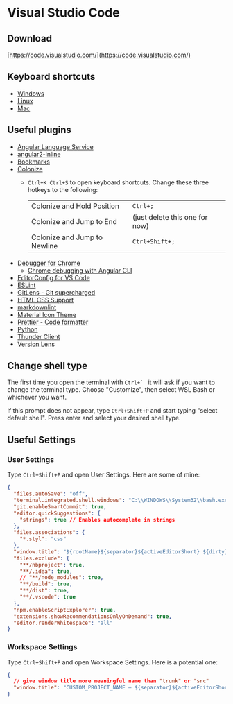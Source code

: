 # Visual Studio Code

## Download

[https://code.visualstudio.com/](https://code.visualstudio.com/)

## Keyboard shortcuts

- [Windows](https://code.visualstudio.com/shortcuts/keyboard-shortcuts-windows.pdf)
- [Linux](https://code.visualstudio.com/shortcuts/keyboard-shortcuts-linux.pdf)
- [Mac](https://code.visualstudio.com/shortcuts/keyboard-shortcuts-macos.pdf)

## Useful plugins

- [Angular Language Service](https://marketplace.visualstudio.com/items?itemName=Angular.ng-template)
- [angular2-inline](https://marketplace.visualstudio.com/items?itemName=natewallace.angular2-inline)
- [Bookmarks](https://marketplace.visualstudio.com/items?itemName=alefragnani.Bookmarks)
- [Colonize](https://marketplace.visualstudio.com/items?itemName=vmsynkov.colonize)
    - `Ctrl+K Ctrl+S` to open keyboard shortcuts. Change these three hotkeys to the following:

        | | |
        | --- | --- |
        | Colonize and Hold Position | `Ctrl+;` |
        | Colonize and Jump to End | (just delete this one for now) |
        | Colonize and Jump to Newline | `Ctrl+Shift+;` |
- [Debugger for Chrome](https://marketplace.visualstudio.com/items?itemName=msjsdiag.debugger-for-chrome)
    - [Chrome debugging with Angular CLI](https://github.com/Microsoft/vscode-recipes/tree/master/Angular-CLI)
- [EditorConfig for VS Code](https://marketplace.visualstudio.com/items?itemName=EditorConfig.EditorConfig)
- [ESLint](https://marketplace.visualstudio.com/items?itemName=dbaeumer.vscode-eslint)
- [GitLens - Git supercharged](https://marketplace.visualstudio.com/items?itemName=eamodio.gitlens)
- [HTML CSS Support](https://marketplace.visualstudio.com/items?itemName=ecmel.vscode-html-css)
- [markdownlint](https://marketplace.visualstudio.com/items?itemName=DavidAnson.vscode-markdownlint)
- [Material Icon Theme](https://marketplace.visualstudio.com/items?itemName=PKief.material-icon-theme)
- [Prettier - Code formatter](https://marketplace.visualstudio.com/items?itemName=esbenp.prettier-vscode)
- [Python](https://marketplace.visualstudio.com/items?itemName=ms-python.python)
- [Thunder Client](https://marketplace.visualstudio.com/items?itemName=rangav.vscode-thunder-client)
- [Version Lens](https://marketplace.visualstudio.com/items?itemName=pflannery.vscode-versionlens)

## Change shell type

The first time you open the terminal with ``Ctrl+` `` it will ask if you want to change the terminal type. Choose "Customize", then select WSL Bash or whichever you want.

If this prompt does not appear, type `Ctrl+Shift+P` and start typing "select default shell". Press enter and select your desired shell type.

## Useful Settings

### User Settings

Type `Ctrl+Shift+P` and open User Settings. Here are some of mine:

```json
{
  "files.autoSave": "off",
  "terminal.integrated.shell.windows": "C:\\WINDOWS\\System32\\bash.exe",
  "git.enableSmartCommit": true,
  "editor.quickSuggestions": {
    "strings": true // Enables autocomplete in strings
  },
  "files.associations": {
    "*.styl": "css"
  },
  "window.title": "${rootName}${separator}${activeEditorShort} ${dirty}",
  "files.exclude": {
    "**/nbproject": true,
    "**/.idea": true,
    // "**/node_modules": true,
    "**/build": true,
    "**/dist": true,
    "**/.vscode": true
  },
  "npm.enableScriptExplorer": true,
  "extensions.showRecommendationsOnlyOnDemand": true,
  "editor.renderWhitespace": "all"
}
```

### Workspace Settings

Type `Ctrl+Shift+P` and open Workspace Settings. Here is a potential one:

```json
{
  // give window title more meaningful name than "trunk" or "src"
  "window.title": "CUSTOM_PROJECT_NAME — ${separator}${activeEditorShort} ${dirty}"
}
```
